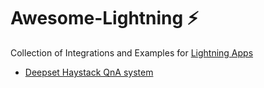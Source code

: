 # Awesome-Lightning ⚡️

Collection of Integrations and Examples for [Lightning Apps](https://lightning.ai/lightning-docs/)

* [Deepset Haystack QnA system](./deepset/README.md)
